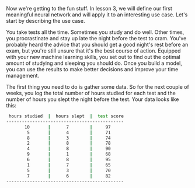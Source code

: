 Now we're getting to the fun stuff. In lesson 3, we will define our first meaningful neural network and will apply it to an interesting use case. Let's start by describing the use case.

You take tests all the time. Sometimes you study and do well. Other times, you procrastinate and stay up late the night before the test to cram. You've probably heard the advice that you should get a good night's rest before an exam, but you're still unsure that it's the best course of action. Equipped with your new machine learning skills, you set out to find out the optimal amount of studying and sleeping you should do. Once you build a model, you can use the results to make better decisions and improve your time management.

The first thing you need to do is gather some data. So for the next couple of weeks, you log the total number of hours studied for each test and the number of hours you slept the night before the test. Your data looks like this:

```bash
 hours studied  |  hours slept  |  test score
---------------------------------------------
       10       |      7        |     97
        5       |      4        |     71
        8       |      3        |     74
        2       |      8        |     78
        4       |      8        |     90
        9       |      1        |     68
        6       |      8        |     95
        1       |      7        |     65
        5       |      3        |     70
        7       |      6        |     82
---------------------------------------------
```